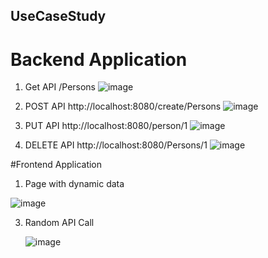 ## UseCaseStudy
# Backend Application


1. Get API /Persons
![image](https://github.com/Tanvi-Garg/UseCaseStudy/assets/25797485/71077031-721a-4a61-bd2e-9ba2ee6e33d9)
   
2. POST API http://localhost:8080/create/Persons
![image](https://github.com/Tanvi-Garg/UseCaseStudy/assets/25797485/2aea1795-5c79-4c21-9299-5c5f1ca4f086)

3. PUT API http://localhost:8080/person/1
![image](https://github.com/Tanvi-Garg/UseCaseStudy/assets/25797485/c69dbf80-0cd4-4221-9c22-d6ebad1d52a2)

4. DELETE API  http://localhost:8080/Persons/1
   ![image](https://github.com/Tanvi-Garg/UseCaseStudy/assets/25797485/78522e20-a75e-4efd-afac-1a631ac5cecc)

#Frontend Application
1. Page with dynamic data
   
 ![image](https://github.com/Tanvi-Garg/UseCaseStudy/assets/25797485/f261b763-0731-40e5-9d7a-f3262d8fa791)

3. Random API Call
   
   ![image](https://github.com/Tanvi-Garg/UseCaseStudy/assets/25797485/9047a3ce-41f3-4c38-ad88-ba7172264f46)

